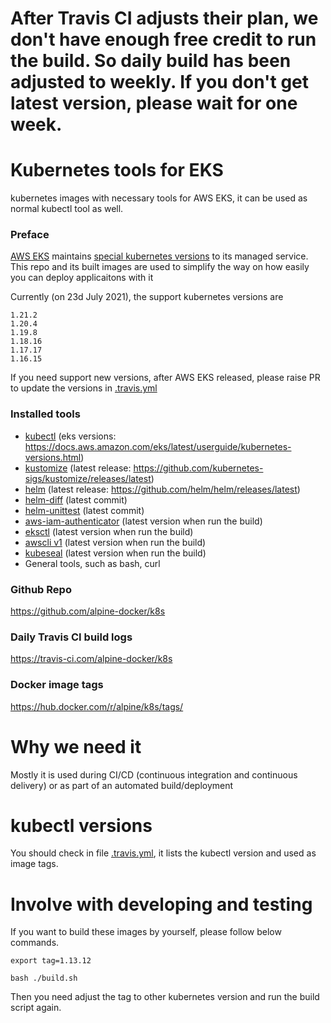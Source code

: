 # After Travis CI adjusts their plan, we don't have enough free credit to run the build. So daily build has been adjusted to weekly. If you don't get latest version, please wait for one week.

# Kubernetes tools for EKS

kubernetes images with necessary tools for AWS EKS, it can be used as normal kubectl tool as well.

### Preface

[AWS EKS](https://aws.amazon.com/eks) maintains [special kubernetes versions](https://docs.aws.amazon.com/eks/latest/userguide/kubernetes-versions.html) to its managed service. This repo and its built images are used to simplify the way on how easily you can deploy applicaitons with it

Currently (on 23d July 2021), the support kubernetes versions are

```
1.21.2
1.20.4
1.19.8
1.18.16
1.17.17
1.16.15
```

If you need support new versions, after AWS EKS released, please raise PR to update the versions in [.travis.yml](.travis.yml)

### Installed tools

- [kubectl](https://kubernetes.io/docs/tasks/tools/install-kubectl/) (eks versions: https://docs.aws.amazon.com/eks/latest/userguide/kubernetes-versions.html)
- [kustomize](https://github.com/kubernetes-sigs/kustomize) (latest release: https://github.com/kubernetes-sigs/kustomize/releases/latest)
- [helm](https://github.com/helm/helm) (latest release: https://github.com/helm/helm/releases/latest)
- [helm-diff](https://github.com/databus23/helm-diff) (latest commit)
- [helm-unittest](https://github.com/quintush/helm-unittest) (latest commit)
- [aws-iam-authenticator](https://github.com/kubernetes-sigs/aws-iam-authenticator) (latest version when run the build)
- [eksctl](https://github.com/weaveworks/eksctl) (latest version when run the build)
- [awscli v1](https://github.com/aws/aws-cli) (latest version when run the build)
- [kubeseal](https://github.com/bitnami-labs/sealed-secrets) (latest version when run the build)
- General tools, such as bash, curl

### Github Repo

https://github.com/alpine-docker/k8s

### Daily Travis CI build logs

https://travis-ci.com/alpine-docker/k8s

### Docker image tags

https://hub.docker.com/r/alpine/k8s/tags/

# Why we need it

Mostly it is used during CI/CD (continuous integration and continuous delivery) or as part of an automated build/deployment

# kubectl versions

You should check in file [.travis.yml](.travis.yml), it lists the kubectl version and used as image tags.

# Involve with developing and testing

If you want to build these images by yourself, please follow below commands.

```
export tag=1.13.12

bash ./build.sh
```
Then you need adjust the tag to other kubernetes version and run the build script again.
